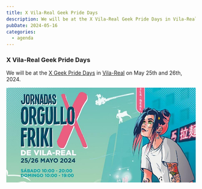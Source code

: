 ```yaml
---
title: X Vila-Real Geek Pride Days
description: We will be at the X Vila-Real Geek Pride Days in Vila-Real on May 25th and 26th, 2024.
pubDate: 2024-05-16
categories:
  - agenda
---
```


### X Vila-Real Geek Pride Days

We will be at the [X Geek Pride Days](https://www.eventbrite.es/e/entradas-x-jornadas-del-orgullo-friki-778203546757) in [Vila-Real](https://www.google.com/maps/dir//vila+real+castellon/data=!4m6!4m5!1m1!4e2!1m2!1m1!1s0xd600725c31d4dc1:0x9c147cedd45f1703?sa=X&ved=1t:155782&ictx=111) on May 25th and 26th, 2024.

![](images/https-__cdn.evbuc_.com_images_767314139_408928995737_1_original.jpeg)
